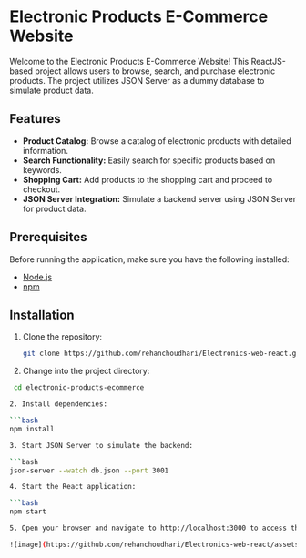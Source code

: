 # Electronic Products E-Commerce Website

Welcome to the Electronic Products E-Commerce Website! This ReactJS-based project allows users to browse, search, and purchase electronic products. The project utilizes JSON Server as a dummy database to simulate product data.

## Features

- **Product Catalog:** Browse a catalog of electronic products with detailed information.
- **Search Functionality:** Easily search for specific products based on keywords.
- **Shopping Cart:** Add products to the shopping cart and proceed to checkout.
- **JSON Server Integration:** Simulate a backend server using JSON Server for product data.

## Prerequisites

Before running the application, make sure you have the following installed:

- [Node.js](https://nodejs.org/)
- [npm](https://www.npmjs.com/)

## Installation

1. Clone the repository:

   ```bash
   git clone https://github.com/rehanchoudhari/Electronics-web-react.git


1. Change into the project directory:

  ```bash
   cd electronic-products-ecommerce

2. Install dependencies:

  ```bash
  npm install

3. Start JSON Server to simulate the backend:

  ```bash
  json-server --watch db.json --port 3001

4. Start the React application:

  ```bash
  npm start

5. Open your browser and navigate to http://localhost:3000 to access the Electronic Products E-Commerce Website.

![image](https://github.com/rehanchoudhari/Electronics-web-react/assets/74309338/33713145-3388-4a0e-8c1a-96055c860057)


   
